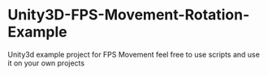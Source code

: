 # Unity3D-FPS-Movement-Rotation-Example
Unity3d example project for FPS Movement feel free to use scripts and use it on your own projects
